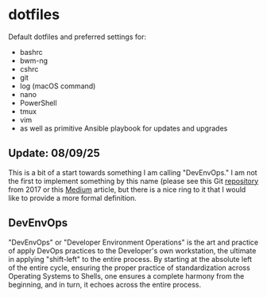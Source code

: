 # dotfiles
Default dotfiles and preferred settings for:

- bashrc
- bwm-ng
- cshrc
- git
- log (macOS command)
- nano
- PowerShell
- tmux
- vim
- as well as primitive Ansible playbook for updates and upgrades

## Update: 08/09/25
This is a bit of a start towards something I am calling "DevEnvOps." I am not the first to implement something by this name (please see this Git [repository](https://github.com/JasonQSY/DevEnvOps) from 2017 or this [Medium](https://medium.com/@matthewcasperson/introducing-devenvops-26c35ee716bf) article, but there is a nice ring to it that I would like to provide a more formal definition.

## DevEnvOps

"DevEnvOps" or "Developer Environment Operations" is the art and practice of apply DevOps practices to the Developer's own workstation, the ultimate in applying "shift-left" to the entire process. By starting at the absolute left of the entire cycle, ensuring the proper practice of standardization across Operating Systems to Shells, one ensures a complete harmony from the beginning, and in turn, it echoes across the entire process.


    
